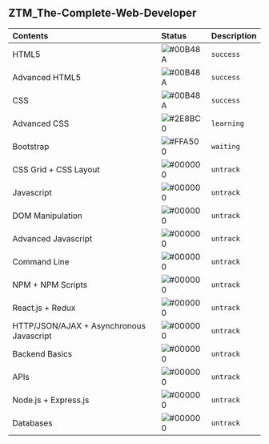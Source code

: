## ZTM_The-Complete-Web-Developer

| **Contents** | **Status** | **Description** |
| :----------- | :--------- | :-------------- |
| HTML5 | ![#00B48A](https://via.placeholder.com/10/00B48A?text=+) | `success`|
| Advanced HTML5 | ![#00B48A](https://via.placeholder.com/10/00B48A?text=+) | `success`|
| CSS | ![#00B48A](https://via.placeholder.com/10/00B48A?text=+) | `success`|
| Advanced CSS | ![#2E8BC0](https://via.placeholder.com/10/2E8BC0?text=+) | `learning`|
| Bootstrap | ![#FFA500](https://via.placeholder.com/10/FFA500?text=+) | `waiting`|
|  CSS Grid + CSS Layout | ![#000000](https://via.placeholder.com/10/000000?text=+) | `untrack`|
| Javascript | ![#000000](https://via.placeholder.com/10/000000?text=+) | `untrack`|
| DOM Manipulation | ![#000000](https://via.placeholder.com/10/000000?text=+) | `untrack`|
| Advanced Javascript | ![#000000](https://via.placeholder.com/10/000000?text=+) | `untrack`|
| Command Line | ![#000000](https://via.placeholder.com/10/000000?text=+) | `untrack`|
| NPM + NPM Scripts | ![#000000](https://via.placeholder.com/10/000000?text=+) | `untrack`|
| React.js + Redux | ![#000000](https://via.placeholder.com/10/000000?text=+) | `untrack`|
| HTTP/JSON/AJAX + Asynchronous Javascript | ![#000000](https://via.placeholder.com/10/000000?text=+) | `untrack`|
| Backend Basics | ![#000000](https://via.placeholder.com/10/000000?text=+) | `untrack`|
| APIs | ![#000000](https://via.placeholder.com/10/000000?text=+) | `untrack`|
| Node.js + Express.js | ![#000000](https://via.placeholder.com/10/000000?text=+) | `untrack`|
| Databases | ![#000000](https://via.placeholder.com/10/000000?text=+) | `untrack`|
